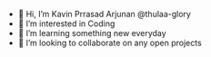- 👋 Hi, I’m Kavin Prrasad Arjunan @thulaa-glory
- 👀 I’m interested in Coding
- 🌱 I’m learning something new everyday
- 💞️ I’m looking to collaborate on any open projects

<!---
thulaa-glory/thulaa-glory is a ✨ special ✨ repository because its `README.md` (this file) appears on your GitHub profile.
You can click the Preview link to take a look at your changes.
--->
